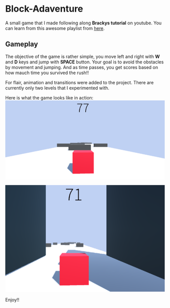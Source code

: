 # Block-Adaventure
A small game that I made following along **Brackys tutorial** on youtube. You can learn from this awesome playlist from [here](https://www.youtube.com/watch?v=j48LtUkZRjU&list=PLPV2KyIb3jR5QFsefuO2RlAgWEz6EvVi6).

## Gameplay
The objective of the game is rather simple, you move left and right with **W** and **D** keys and jump with **SPACE** button. Your goal is to avoid the obstacles by movement and jumping. And as time passes, you get scores based on how mauch time you survived the rush!!

For flair, animation and transitions were added to the project. There are currently only two levels that I experimented with. 

Here is what the game looks like in action:
![](screen-shots/unity-1.PNG)

![](screen-shots/unity-2.PNG)

Enjoy!!

